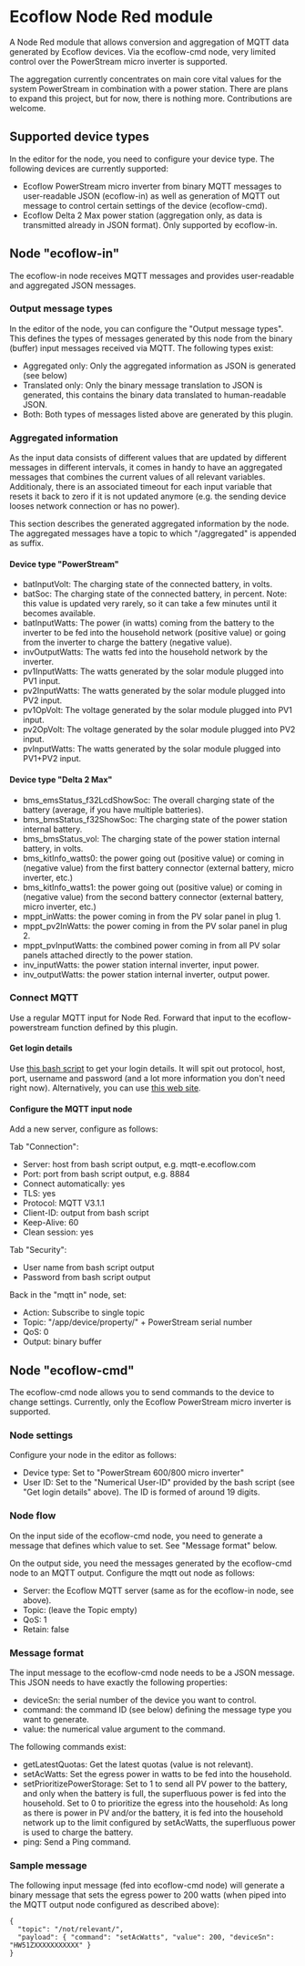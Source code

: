 # Ecoflow Node Red module

A Node Red module that allows conversion and aggregation of MQTT data generated
by Ecoflow devices. Via the ecoflow-cmd node, very limited control over the
PowerStream micro inverter is supported.

The aggregation currently concentrates on main core vital values for the system
PowerStream in combination with a power station. There are plans to expand this
project, but for now, there is nothing more. Contributions are welcome.

## Supported device types

In the editor for the node, you need to configure your device type. The following
devices are currently supported:
* Ecoflow PowerStream micro inverter from binary MQTT messages to user-readable
  JSON (ecoflow-in) as well as generation of MQTT out message to control certain
  settings of the device (ecoflow-cmd).
* Ecoflow Delta 2 Max power station (aggregation only, as data is transmitted
  already in JSON format). Only supported by ecoflow-in.

## Node "ecoflow-in"

The ecoflow-in node receives MQTT messages and provides user-readable and
aggregated JSON messages.

### Output message types

In the editor of the node, you can configure the "Output message types". This defines
the types of messages generated by this node from the binary (buffer) input messages
received via MQTT. The following types exist:
* Aggregated only: Only the aggregated information as JSON is generated (see below)
* Translated only: Only the binary message translation to JSON is generated,
  this contains the binary data translated to human-readable JSON.
* Both: Both types of messages listed above are generated by this plugin.

### Aggregated information

As the input data consists of different values that are updated by different
messages in different intervals, it comes in handy to have an aggregated messages
that combines the current values of all relevant variables. Additionaly, there
is an associated timeout for each input variable that resets it back to zero if
it is not updated anymore (e.g. the sending device looses network connection or
has no power).

This section describes the generated aggregated information by the node. The
aggregated messages have a topic to which "/aggregated" is appended as suffix.

#### Device type "PowerStream"

* batInputVolt: The charging state of the connected battery, in volts.
* batSoc: The charging state of the connected battery, in percent. Note:
  this value is updated very rarely, so it can take a few minutes until it becomes
  available.
* batInputWatts: The power (in watts) coming from the battery to the inverter
  to be fed into the household network (positive value) or going from the
  inverter to charge the battery (negative value).
* invOutputWatts: The watts fed into the household network by the inverter.
* pv1InputWatts: The watts generated by the solar module plugged into PV1 input.
* pv2InputWatts: The watts generated by the solar module plugged into PV2 input.
* pv1OpVolt: The voltage generated by the solar module plugged into PV1 input.
* pv2OpVolt: The voltage generated by the solar module plugged into PV2 input.
* pvInputWatts: The watts generated by the solar module plugged into PV1+PV2 input.

#### Device type "Delta 2 Max"

* bms_emsStatus_f32LcdShowSoc: The overall charging state of the battery
  (average, if you have multiple batteries).
* bms_bmsStatus_f32ShowSoc: The charging state of the power station internal battery.
* bms_bmsStatus_vol: The charging state of the power station internal battery,
  in volts.
* bms_kitInfo_watts0: the power going out (positive value) or coming in (negative
  value) from the first battery connector (external battery, micro inverter, etc.)
* bms_kitInfo_watts1: the power going out (positive value) or coming in (negative
  value) from the second battery connector (external battery, micro inverter, etc.)
* mppt_inWatts: the power coming in from the PV solar panel in plug 1.
* mppt_pv2InWatts: the power coming in from the PV solar panel in plug 2.
* mppt_pvInputWatts: the combined power coming in from all PV solar panels attached
  directly to the power station.
* inv_inputWatts: the power station internal inverter, input power.
* inv_outputWatts: the power station internal inverter, output power.

### Connect MQTT

Use a regular MQTT input for Node Red. Forward that input to the ecoflow-powerstream
function defined by this plugin.

#### Get login details

Use [this bash script](https://github.com/mmiller7/ecoflow-withoutflow/blob/main/cloud-mqtt/ecoflow_get_mqtt_login.sh)
to get your login details. It will spit out protocol, host, port, username and password
(and a lot more information you don't need right now). Alternatively, you can use
[this web site](https://energychain.github.io/site_ecoflow_mqtt_credentials/).

#### Configure the MQTT input node

Add a new server, configure as follows:

Tab "Connection":
* Server: host from bash script output, e.g. mqtt-e.ecoflow.com
* Port: port from bash script output, e.g. 8884
* Connect automatically: yes
* TLS: yes
* Protocol: MQTT V3.1.1
* Client-ID: output from bash script
* Keep-Alive: 60
* Clean session: yes

Tab "Security":
* User name from bash script output
* Password from bash script output

Back in the "mqtt in" node, set:
* Action: Subscribe to single topic
* Topic: "/app/device/property/" + PowerStream serial number
* QoS: 0
* Output: binary buffer


## Node "ecoflow-cmd"

The ecoflow-cmd node allows you to send commands to the device to change settings.
Currently, only the Ecoflow PowerStream micro inverter is supported.

### Node settings

Configure your node in the editor as follows:
* Device type: Set to "PowerStream 600/800 micro inverter"
* User ID: Set to the "Numerical User-ID" provided by the bash script (see "Get login
  details" above). The ID is formed of around 19 digits.

### Node flow

On the input side of the ecoflow-cmd node, you need to generate a message that
defines which value to set. See "Message format" below.

On the output side, you need the messages generated by the ecoflow-cmd node to an
MQTT output. Configure the mqtt out node as follows:
* Server: the Ecoflow MQTT server (same as for the ecoflow-in node, see above).
* Topic: (leave the Topic empty)
* QoS: 1
* Retain: false

### Message format

The input message to the ecoflow-cmd node needs to be a JSON message. This JSON
needs to have exactly the following properties:
* deviceSn: the serial number of the device you want to control.
* command: the command ID (see below) defining the message type you want to generate.
* value: the numerical value argument to the command.

The following commands exist:
* getLatestQuotas: Get the latest quotas (value is not relevant).
* setAcWatts: Set the egress power in watts to be fed into the household.
* setPrioritizePowerStorage: Set to 1 to send all PV power to the battery, and
  only when the battery is full, the superfluous power is fed into the
  household. Set to 0 to prioritize the egress into the household: As long
  as there is power in PV and/or the battery, it is fed into the household
  network up to the limit configured by setAcWatts, the superfluous power is
  used to charge the battery.
* ping: Send a Ping command.

### Sample message

The following input message (fed into ecoflow-cmd node) will generate a binary message
that sets the egress power to 200 watts (when piped into the MQTT output node configured
as described above):
```
{
  "topic": "/not/relevant/",
  "payload": { "command": "setAcWatts", "value": 200, "deviceSn": "HW51ZXXXXXXXXXXX" }
}
```

